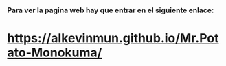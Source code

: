 ### Para ver la pagina web hay que entrar en el siguiente enlace:

# **https://alkevinmun.github.io/Mr.Potato-Monokuma/**
